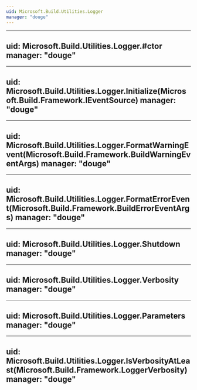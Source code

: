 ```yaml
---
uid: Microsoft.Build.Utilities.Logger
manager: "douge"
---
```


---
uid: Microsoft.Build.Utilities.Logger.#ctor
manager: "douge"
---

---
uid: Microsoft.Build.Utilities.Logger.Initialize(Microsoft.Build.Framework.IEventSource)
manager: "douge"
---

---
uid: Microsoft.Build.Utilities.Logger.FormatWarningEvent(Microsoft.Build.Framework.BuildWarningEventArgs)
manager: "douge"
---

---
uid: Microsoft.Build.Utilities.Logger.FormatErrorEvent(Microsoft.Build.Framework.BuildErrorEventArgs)
manager: "douge"
---

---
uid: Microsoft.Build.Utilities.Logger.Shutdown
manager: "douge"
---

---
uid: Microsoft.Build.Utilities.Logger.Verbosity
manager: "douge"
---

---
uid: Microsoft.Build.Utilities.Logger.Parameters
manager: "douge"
---

---
uid: Microsoft.Build.Utilities.Logger.IsVerbosityAtLeast(Microsoft.Build.Framework.LoggerVerbosity)
manager: "douge"
---

